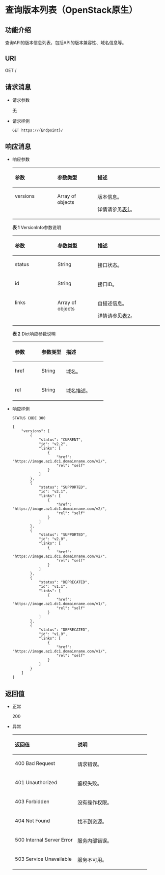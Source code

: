 # 查询版本列表（OpenStack原生）<a name="ims_03_0726"></a>

## 功能介绍<a name="section18441284152049"></a>

查询API的版本信息列表，包括API的版本兼容性、域名信息等。

## URI<a name="section21923693152049"></a>

GET /

## 请求消息<a name="section62484847152049"></a>

-   请求参数

    无

-   请求样例

    ```
    GET https://{Endpoint}/
    ```


## 响应消息<a name="section47461859152049"></a>

-   响应参数

    <a name="table38630935152049"></a>
    <table><thead align="left"><tr id="row1849976152049"><th class="cellrowborder" valign="top" width="28.762876287628764%" id="mcps1.1.4.1.1"><p id="p15630386152049"><a name="p15630386152049"></a><a name="p15630386152049"></a>参数</p>
    </th>
    <th class="cellrowborder" valign="top" width="27.27272727272727%" id="mcps1.1.4.1.2"><p id="p58101744152049"><a name="p58101744152049"></a><a name="p58101744152049"></a>参数类型</p>
    </th>
    <th class="cellrowborder" valign="top" width="43.96439643964396%" id="mcps1.1.4.1.3"><p id="p27198362152049"><a name="p27198362152049"></a><a name="p27198362152049"></a>描述</p>
    </th>
    </tr>
    </thead>
    <tbody><tr id="row55583702152049"><td class="cellrowborder" valign="top" width="28.762876287628764%" headers="mcps1.1.4.1.1 "><p id="p5985974152049"><a name="p5985974152049"></a><a name="p5985974152049"></a>versions</p>
    </td>
    <td class="cellrowborder" valign="top" width="27.27272727272727%" headers="mcps1.1.4.1.2 "><p id="p15101858152049"><a name="p15101858152049"></a><a name="p15101858152049"></a>Array of objects</p>
    </td>
    <td class="cellrowborder" valign="top" width="43.96439643964396%" headers="mcps1.1.4.1.3 "><p id="p30612417152049"><a name="p30612417152049"></a><a name="p30612417152049"></a>版本信息。</p>
    <p id="p1025574924719"><a name="p1025574924719"></a><a name="p1025574924719"></a>详情请参见<a href="#table854484962011">表1</a>。</p>
    </td>
    </tr>
    </tbody>
    </table>

    **表 1**  VersionInfo参数说明

    <a name="table854484962011"></a>
    <table><thead align="left"><tr id="row454414499200"><th class="cellrowborder" valign="top" width="28.95289528952895%" id="mcps1.2.4.1.1"><p id="p15544144932017"><a name="p15544144932017"></a><a name="p15544144932017"></a>参数</p>
    </th>
    <th class="cellrowborder" valign="top" width="27.16271627162716%" id="mcps1.2.4.1.2"><p id="p1354414918206"><a name="p1354414918206"></a><a name="p1354414918206"></a>参数类型</p>
    </th>
    <th class="cellrowborder" valign="top" width="43.884388438843885%" id="mcps1.2.4.1.3"><p id="p175441049112011"><a name="p175441049112011"></a><a name="p175441049112011"></a>描述</p>
    </th>
    </tr>
    </thead>
    <tbody><tr id="row3544134915207"><td class="cellrowborder" valign="top" width="28.95289528952895%" headers="mcps1.2.4.1.1 "><p id="p554412490205"><a name="p554412490205"></a><a name="p554412490205"></a>status</p>
    </td>
    <td class="cellrowborder" valign="top" width="27.16271627162716%" headers="mcps1.2.4.1.2 "><p id="p13544154992013"><a name="p13544154992013"></a><a name="p13544154992013"></a>String</p>
    </td>
    <td class="cellrowborder" valign="top" width="43.884388438843885%" headers="mcps1.2.4.1.3 "><p id="p13544549172014"><a name="p13544549172014"></a><a name="p13544549172014"></a>接口状态。</p>
    </td>
    </tr>
    <tr id="row1654434982010"><td class="cellrowborder" valign="top" width="28.95289528952895%" headers="mcps1.2.4.1.1 "><p id="p7544144912017"><a name="p7544144912017"></a><a name="p7544144912017"></a>id</p>
    </td>
    <td class="cellrowborder" valign="top" width="27.16271627162716%" headers="mcps1.2.4.1.2 "><p id="p7544849202011"><a name="p7544849202011"></a><a name="p7544849202011"></a>String</p>
    </td>
    <td class="cellrowborder" valign="top" width="43.884388438843885%" headers="mcps1.2.4.1.3 "><p id="p854474942018"><a name="p854474942018"></a><a name="p854474942018"></a>接口ID。</p>
    </td>
    </tr>
    <tr id="row13545134914208"><td class="cellrowborder" valign="top" width="28.95289528952895%" headers="mcps1.2.4.1.1 "><p id="p85451494204"><a name="p85451494204"></a><a name="p85451494204"></a>links</p>
    </td>
    <td class="cellrowborder" valign="top" width="27.16271627162716%" headers="mcps1.2.4.1.2 "><p id="p11545184910208"><a name="p11545184910208"></a><a name="p11545184910208"></a>Array of objects</p>
    </td>
    <td class="cellrowborder" valign="top" width="43.884388438843885%" headers="mcps1.2.4.1.3 "><p id="p454514493203"><a name="p454514493203"></a><a name="p454514493203"></a>自描述信息。</p>
    <p id="p1381418418482"><a name="p1381418418482"></a><a name="p1381418418482"></a>详情请参见<a href="#table9477147162314">表2</a>。</p>
    </td>
    </tr>
    </tbody>
    </table>

    **表 2**  Dict响应参数说明

    <a name="table9477147162314"></a>
    <table><thead align="left"><tr id="row147754713235"><th class="cellrowborder" valign="top" width="29.262926292629267%" id="mcps1.2.4.1.1"><p id="p147713470235"><a name="p147713470235"></a><a name="p147713470235"></a>参数</p>
    </th>
    <th class="cellrowborder" valign="top" width="27.042704270427038%" id="mcps1.2.4.1.2"><p id="p1847764752313"><a name="p1847764752313"></a><a name="p1847764752313"></a>参数类型</p>
    </th>
    <th class="cellrowborder" valign="top" width="43.694369436943695%" id="mcps1.2.4.1.3"><p id="p647724711236"><a name="p647724711236"></a><a name="p647724711236"></a>描述</p>
    </th>
    </tr>
    </thead>
    <tbody><tr id="row15478104772314"><td class="cellrowborder" valign="top" width="29.262926292629267%" headers="mcps1.2.4.1.1 "><p id="p10478114720236"><a name="p10478114720236"></a><a name="p10478114720236"></a>href</p>
    </td>
    <td class="cellrowborder" valign="top" width="27.042704270427038%" headers="mcps1.2.4.1.2 "><p id="p2478104702312"><a name="p2478104702312"></a><a name="p2478104702312"></a>String</p>
    </td>
    <td class="cellrowborder" valign="top" width="43.694369436943695%" headers="mcps1.2.4.1.3 "><p id="p1547818479233"><a name="p1547818479233"></a><a name="p1547818479233"></a>域名。</p>
    </td>
    </tr>
    <tr id="row181111958142415"><td class="cellrowborder" valign="top" width="29.262926292629267%" headers="mcps1.2.4.1.1 "><p id="p1911295882410"><a name="p1911295882410"></a><a name="p1911295882410"></a>rel</p>
    </td>
    <td class="cellrowborder" valign="top" width="27.042704270427038%" headers="mcps1.2.4.1.2 "><p id="p211211580241"><a name="p211211580241"></a><a name="p211211580241"></a>String</p>
    </td>
    <td class="cellrowborder" valign="top" width="43.694369436943695%" headers="mcps1.2.4.1.3 "><p id="p4112758122414"><a name="p4112758122414"></a><a name="p4112758122414"></a>域名描述。</p>
    </td>
    </tr>
    </tbody>
    </table>

-   响应样例

    ```
    STATUS CODE 300
    ```

    ```
    {
        "versions": [
            {
                "status": "CURRENT",
                "id": "v2.2",
                "links": [
                    {
                        "href": "https://image.az1.dc1.domainname.com/v2/",
                        "rel": "self"
                    }
                ]
            },
            {
                "status": "SUPPORTED",
                "id": "v2.1",
                "links": [
                    {
                        "href": "https://image.az1.dc1.domainname.com/v2/",
                        "rel": "self"
                    }
                ]
            },
            {
                "status": "SUPPORTED",
                "id": "v2.0",
                "links": [
                    {
                        "href": "https://image.az1.dc1.domainname.com/v2/",
                        "rel": "self"
                    }
                ]
            },
            {
                "status": "DEPRECATED",
                "id": "v1.1",
                "links": [
                    {
                        "href": "https://image.az1.dc1.domainname.com/v1/",
                        "rel": "self"
                    }
                ]
            },
            {
                "status": "DEPRECATED",
                "id": "v1.0",
                "links": [
                    {
                        "href": "https://image.az1.dc1.domainname.com/v1/",
                        "rel": "self"
                    }
                ]
            }
        ]
    }
    ```


## 返回值<a name="section37588986152049"></a>

-   正常

    200

-   异常

    <a name="table271454817439"></a>
    <table><thead align="left"><tr id="row3541095017439"><th class="cellrowborder" valign="top" width="46.54%" id="mcps1.1.3.1.1"><p id="p4971469317439"><a name="p4971469317439"></a><a name="p4971469317439"></a>返回值</p>
    </th>
    <th class="cellrowborder" valign="top" width="53.459999999999994%" id="mcps1.1.3.1.2"><p id="p35835717439"><a name="p35835717439"></a><a name="p35835717439"></a>说明</p>
    </th>
    </tr>
    </thead>
    <tbody><tr id="row2902697417439"><td class="cellrowborder" valign="top" width="46.54%" headers="mcps1.1.3.1.1 "><p id="p237466317439"><a name="p237466317439"></a><a name="p237466317439"></a>400 Bad Request</p>
    </td>
    <td class="cellrowborder" valign="top" width="53.459999999999994%" headers="mcps1.1.3.1.2 "><p id="p5812997617439"><a name="p5812997617439"></a><a name="p5812997617439"></a>请求错误。</p>
    </td>
    </tr>
    <tr id="row5340773917439"><td class="cellrowborder" valign="top" width="46.54%" headers="mcps1.1.3.1.1 "><p id="p3105962817439"><a name="p3105962817439"></a><a name="p3105962817439"></a>401 Unauthorized</p>
    </td>
    <td class="cellrowborder" valign="top" width="53.459999999999994%" headers="mcps1.1.3.1.2 "><p id="p3280197817439"><a name="p3280197817439"></a><a name="p3280197817439"></a>鉴权失败。</p>
    </td>
    </tr>
    <tr id="row2678235117439"><td class="cellrowborder" valign="top" width="46.54%" headers="mcps1.1.3.1.1 "><p id="p2188683517439"><a name="p2188683517439"></a><a name="p2188683517439"></a>403 Forbidden</p>
    </td>
    <td class="cellrowborder" valign="top" width="53.459999999999994%" headers="mcps1.1.3.1.2 "><p id="p2800317417439"><a name="p2800317417439"></a><a name="p2800317417439"></a>没有操作权限。</p>
    </td>
    </tr>
    <tr id="row16775501191954"><td class="cellrowborder" valign="top" width="46.54%" headers="mcps1.1.3.1.1 "><p id="p19013873191957"><a name="p19013873191957"></a><a name="p19013873191957"></a>404 Not Found</p>
    </td>
    <td class="cellrowborder" valign="top" width="53.459999999999994%" headers="mcps1.1.3.1.2 "><p id="p63728762191957"><a name="p63728762191957"></a><a name="p63728762191957"></a>找不到资源。</p>
    </td>
    </tr>
    <tr id="row5070198217439"><td class="cellrowborder" valign="top" width="46.54%" headers="mcps1.1.3.1.1 "><p id="p1321988617439"><a name="p1321988617439"></a><a name="p1321988617439"></a>500 Internal Server Error</p>
    </td>
    <td class="cellrowborder" valign="top" width="53.459999999999994%" headers="mcps1.1.3.1.2 "><p id="p6417782617439"><a name="p6417782617439"></a><a name="p6417782617439"></a>服务内部错误。</p>
    </td>
    </tr>
    <tr id="row4072952517439"><td class="cellrowborder" valign="top" width="46.54%" headers="mcps1.1.3.1.1 "><p id="p1075724317439"><a name="p1075724317439"></a><a name="p1075724317439"></a>503 Service Unavailable</p>
    </td>
    <td class="cellrowborder" valign="top" width="53.459999999999994%" headers="mcps1.1.3.1.2 "><p id="p6603036117439"><a name="p6603036117439"></a><a name="p6603036117439"></a>服务不可用。</p>
    </td>
    </tr>
    </tbody>
    </table>


